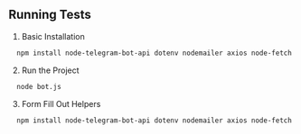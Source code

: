 ## Running Tests

1. Basic Installation

```bash
  npm install node-telegram-bot-api dotenv nodemailer axios node-fetch mammoth pdf-lib puppeteer

```

2. Run the Project

```bash
  node bot.js
```

3. Form Fill Out Helpers

```bash
  npm install node-telegram-bot-api dotenv nodemailer axios node-fetch mammoth pdf-lib puppeteer

```

